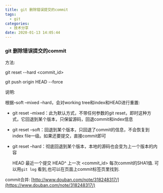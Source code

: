 ```yaml
---
title: git 删除错误提交的commit
tags:
  - git
categories:
  - 技术分享
date: 2020-01-13 14:05:44
---
```


### git 删除错误提交的commit

方法: 

  git reset --hard <commit_id>

  git push origin HEAD --force

<!-- more -->

说明:

根据–soft –mixed –hard，会对working tree和index和HEAD进行重置:
* git reset –mixed：此为默认方式，不带任何参数的git reset，即时这种方式，它回退到某个版本，只保留源码，回退commit和index信息

* git reset –soft：回退到某个版本，只回退了commit的信息，不会恢复到index file一级。如果还要提交，直接commit即可

* git reset –hard：彻底回退到某个版本，本地的源码也会变为上一个版本的内容



  HEAD 最近一个提交
  HEAD^ 上一次
  <commit_id>  每次commit的SHA1值. 可以用`git log` 看到,也可以在页面上commit标签页里找到.

commit合并:
[http://www.douban.com/note/318248317/](https://www.douban.com/note/318248317/)